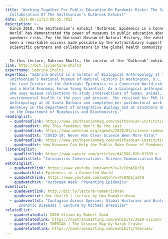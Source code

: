 ```yaml
---
title: "Working Together For Public Education On Pandemic Risks: The Scientific
  Collaboration Of The Smithsonian’s Outbreak Exhibit"
date: 2021-06-11T13:00:55.795Z
description: >-
  Since 2018, the Smithsonian’s exhibit ‘Outbreak: Epidemics in a Connected
  World’ has demonstrated the power of museums in public education about
  pandemic risks. For the National Museum of Natural History, the exhibit has
  been a remarkable success made possible by the extraordinary support of
  scientific partners and collaborators in the global health community.


  In this lecture, Sabrina Sholts, the curator of the ‘Outbreak’ exhibit, will discuss how she and her team worked with countless experts—from infectious disease physicians like Daniel Lucey (Georgetown University) to wildlife veterinarians like Jonathan Epstein (EcoHealth Alliance) to government scientists like Anthony Fauci (National Institutes of Health)—to help people understand how novel viruses emerge and spread in our interconnected world. She will share insights into a process of science communication that began before the COVID-19 pandemic started and continues as this new disease, and those yet to come, remain threats to us all.
link: http://bit.ly/lecture-sholts
expertname: Sabrina Sholts
expertbio: "Sabrina Sholts is a Curator of Biological Anthropology at the
  Smithsonian’s National Museum of Natural History in Washington, D.C. She is
  the Lead Curator of the Outbreak: Epidemics in a Connected World exhibition,
  and a World Economic Forum Young Scientist. As a biological anthropologist,
  she uses museum collections to study intersections of human, animal, and
  environmental health in the past and present. She received her PhD in
  Anthropology at UC Santa Barbara and completed her postdoctoral work at UC
  Berkeley in the Department of Integrative Biology and at Stockholm University
  in the Department of Biophysics and Biochemistry."
readinglist:
  - quadreadlink: https://www.smithsonianmag.com/smithsonian-institution/why-this-pandemic-wont-be-last-180977135/
    quadreadtxt: Why This Pandemic Won't Be the Last
  - quadreadlink: https://www.weforum.org/agenda/2020/03/science-communication-covid-coronavirus/
    quadreadtxt: "COVID-19: Never Has Clear Science Been More Vital"
  - quadreadlink: https://www.smithsonianmag.com/smithsonian-institution/how-museums-can-help-public-make-sense-pandemics-180974281/
    quadreadtxt: How Museums Can Help the Public Make Sense of Pandemics
listeninglist:
  - quadlistlink: https://www.nature.com/articles/d41586-020-01589-x
    quadlisttxt: "Coronavirus Conversations: Science Communication During A Pandemic"
watchinglist:
  - quadwatchlink: https://www.youtube.com/watch?v=lz2OzA5DcTQ
    quadwatchtxt: Epidemics in a Connected World
  - quadwatchlink: https://www.youtube.com/watch?v=PxOADSjadT0
    quadwatchtxt: "Outbreak Week: Preventing Epidemics"
eventlist:
  - quadeventlink: http://bit.ly/lecture-ramakrishnan
    quadeventtxt: One Health | Lecture by Uma Ramakrishnan
  - quadeventtxt: "Contagion Across Species: Global Histories and Ecologies of
      Zoonotic Diseases | Lecture by Michael Bresalier"
relatedlist:
  - quadrelatedtxt: 2020 Vision by Robert Good
    quadrelatedlink: https://nowtransmitting.com/exhibits/2020-vision/
  - quadrelatedtxt: THERIAK | The Disease Map by Sarah Craske
    quadrelatedlink: https://nowtransmitting.com/exhibits/theriak/
---
```

